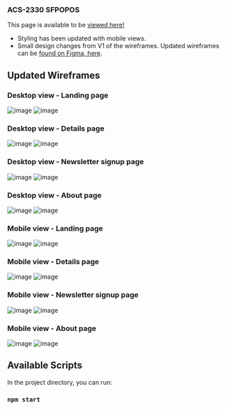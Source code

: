 ### ACS-2330 SFPOPOS

This page is available to be [viewed here!](energeist.github.io/acs-2330-SFPOPOS-responsive-design)
- Styling has been updated with mobile views.
- Small design changes from V1 of the wireframes.  Updated wireframes can be [found on Figma, here](https://www.figma.com/file/si5GInd20BGWxXeDbBOdQi/SFPOPOS-Wireframes-V-2.0?node-id=0-1&t=kDkyoaljeOInG0Fa-0).

## Updated Wireframes
### Desktop view - Landing page
![image](https://user-images.githubusercontent.com/111889289/232111414-8c477a33-55cf-42b0-bcc4-dc8294392a68.png)
![image](https://user-images.githubusercontent.com/111889289/232106791-e87c1436-8fcf-4de4-8bcb-e64bc1e650fd.png)

### Desktop view - Details page
![image](https://user-images.githubusercontent.com/111889289/232111462-9687bea0-5c69-4f79-b29b-25398b029abe.png)
![image](https://user-images.githubusercontent.com/111889289/232108982-ec2af12c-703c-481b-9f41-3249faad88c9.png)

### Desktop view - Newsletter signup page
![image](https://user-images.githubusercontent.com/111889289/232111493-34046d57-4a98-41a1-bd98-89b78b1123ed.png)
![image](https://user-images.githubusercontent.com/111889289/232109155-5dd3d5b0-e03e-4046-9589-0f644b019c44.png)

### Desktop view - About page
![image](https://user-images.githubusercontent.com/111889289/232111534-8f2775c2-2e75-4755-aa74-997745a71bcb.png)
![image](https://user-images.githubusercontent.com/111889289/232109239-8584c0e7-d6c5-4292-a113-9419223a7f79.png)

### Mobile view - Landing page
![image](https://user-images.githubusercontent.com/111889289/232111653-714d93d0-08e2-4bc5-a856-d8443ca98bb8.png)
![image](https://user-images.githubusercontent.com/111889289/232109963-baaf4177-55d4-417c-96ae-699fc76f5189.png)

### Mobile view - Details page
![image](https://user-images.githubusercontent.com/111889289/232111686-bf91c337-8e69-45f7-b01d-7fb720fd2bd6.png)
![image](https://user-images.githubusercontent.com/111889289/232110020-6e06d7a9-9aae-41a6-b963-4f2bd5d2244f.png)

### Mobile view - Newsletter signup page
![image](https://user-images.githubusercontent.com/111889289/232111736-94f261e7-df91-4ffd-9bfc-5dd7abe9eaec.png)
![image](https://user-images.githubusercontent.com/111889289/232110072-48e86312-731b-4738-b9e5-a70bc3098dec.png)

### Mobile view - About page
![image](https://user-images.githubusercontent.com/111889289/232111855-895c0607-b870-4165-b0f6-6dfea2e412d7.png)
![image](https://user-images.githubusercontent.com/111889289/232110113-85b2da82-1049-41ce-942d-a65a2529370c.png)

## Available Scripts

In the project directory, you can run:

### `npm start`
